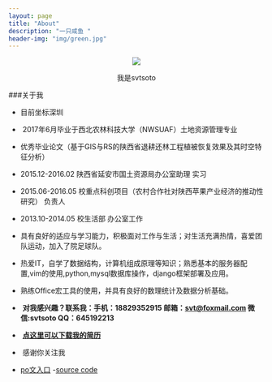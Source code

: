 ```yaml
---
layout: page
title: "About"
description: "一只咸鱼 "
header-img: "img/green.jpg"
---
```



<center>
    <p><img src="http://7xp3wa.com1.z0.glb.clouddn.com/photo1-no-coordi.jpg" align="center"></p>
</center>
<center>
我是svtsoto
</center>



###关于我


-  目前坐标深圳
-  2017年6月毕业于西北农林科技大学（NWSUAF）土地资源管理专业
-  优秀毕业论文（基于GIS与RS的陕西省退耕还林工程植被恢复效果及其时空特征分析）
-  2015.12-2016.02  陕西省延安市国土资源局办公室助理  实习
-  2015.06-2016.05  校重点科创项目（农村合作社对陕西苹果产业经济的推动性研究）  负责人 
-  2013.10-2014.05  校生活部  办公室工作
-  具有良好的适应与学习能力，积极面对工作与生活；对生活充满热情，喜爱团队运动，加入了院足球队。
-  热爱IT，自学了数据结构，计算机组成原理等知识；熟悉基本的服务器配置,vim的使用,python,mysql数据库操作，django框架部署及应用。
-  熟练Office宏工具的使用，并具有良好的数理统计及数据分析基础。
-  **对我感兴趣？联系我：手机：18829352915 邮箱：svt@foxmail.com 微信:svtsoto QQ：645192213**
-  **[点这里可以下载我的简历](https://github.com/svtsoto/svtsoto.github.io/简历-孙涛.doc)**
-  感谢你关注我




- [po文入口](https://github.com/svtsoto/svtsoto.github.io/tree/master/_posts)
-[source code](https://github.com/svtsoto/svtsoto.github.io/)








